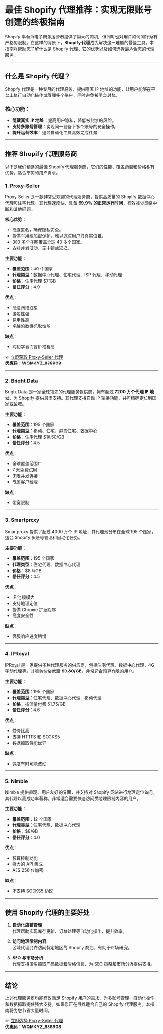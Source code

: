 # 最佳 Shopify 代理推荐：实现无限账号创建的终极指南

Shopify 平台为电子商务运营者提供了巨大的商机，但同时也对用户的访问行为有严格的限制。在这样的背景下，**Shopify 代理**成为解决这一难题的最佳工具。本指南将帮助您了解什么是 Shopify 代理、它的优势以及如何选择最适合您的代理服务。

---

## 什么是 Shopify 代理？

Shopify 代理是一种专用的代理服务，提供隐匿 IP 地址的功能，让用户能够在平台上执行自动化操作或管理多个账户，同时避免被平台封禁。

### 核心功能：
- **隐藏真实 IP 地址**：提高用户隐私，降低被封禁的风险。
- **支持多账号管理**：实现同一设备下多个账号的安全操作。
- **提升运营效率**：通过自动化工具高效完成任务。

---

## 推荐 Shopify 代理服务商

以下是我们精选的最佳 Shopify 代理服务商，它们的性能、覆盖范围和价格各有优势，适合不同的用户需求。

### 1. **Proxy-Seller**
Proxy-Seller 是一款非常受欢迎的代理服务商，提供高质量的 Shopify 数据中心代理和住宅代理。其代理速度快，具备 **99.9% 的正常运行时间**，有效减少网络中断和其他问题。

**核心优势**：
- 高度匿名，确保隐私安全。
- 提供军用级加密保护，难以追踪用户的真实位置。
- 300 多个子网覆盖全球 40 多个国家。
- 支持并发活动，无卡顿或延迟。

**主要功能**：
- **覆盖范围**：40 个国家
- **代理类型**：数据中心代理、住宅代理、ISP 代理、移动代理
- **价格**：住宅代理 $7/GB
- **信任评分**：4.9

**优点**：
- 高速网络连接
- 匿名性强
- 易用性高
- 卓越的数据抓取性能

**缺点**：
- 对初学者而言价格稍高

☞ [立即获取 Proxy-Seller 代理](https://bit.ly/proxy-seller-coupon)  
**优惠码：WQMKYZ_888908**

---

### 2. **Bright Data**
Bright Data 是一家全球领先的代理服务提供商，拥有超过 **7200 万个代理 IP 地址**，为 Shopify 提供最佳支持。其代理支持自动 IP 轮换功能，并可精确定位到国家或区域。

**主要功能**：
- **覆盖范围**：195 个国家
- **代理类型**：移动、住宅、静态住宅、数据中心
- **价格**：住宅代理 $10.50/GB
- **信任评分**：4.5

**优点**：
- 全球覆盖范围广
- 7 天免费试用
- 无限并发连接
- 专属客户经理

**缺点**：
- 带宽限制

---

### 3. **Smartproxy**
Smartproxy 提供了超过 4000 万个 IP 地址，其代理池分布在全球 195 个国家，适合 Shopify 多账号管理和自动化任务。

**主要功能**：
- **覆盖范围**：195 个国家
- **代理类型**：住宅代理、数据中心代理
- **价格**：$8.5/GB
- **信任评分**：4.5

**优点**：
- IP 池规模大
- 支持地理定位
- 提供 Chrome 扩展程序
- 高度安全性

**缺点**：
- 客服响应速度稍慢

---

### 4. **IPRoyal**
IPRoyal 是一家提供多种代理服务的供应商，包括住宅代理、数据中心代理、4G 移动代理等。其服务价格低至 **$0.80/GB**，非常适合预算有限的用户。

**主要功能**：
- **覆盖范围**：195 个国家
- **代理类型**：住宅代理、数据中心代理、移动代理
- **价格**：按流量付费 $1.75/GB
- **信任评分**：4.6

**优点**：
- 性价比高
- 支持 HTTPS 和 SOCKS5
- 数据抓取性能优异

**缺点**：
- 速度有时可能波动

---

### 5. **Nimble**
Nimble 提供直观、用户友好的界面，并支持对 Shopify 网站进行地理定位访问。其代理以高成功率著称，非常适合需要快速访问受地理限制内容的用户。

**主要功能**：
- **覆盖范围**：12 个国家
- **代理类型**：住宅代理、数据中心代理
- **价格**：$8/GB
- **信任评分**：4.0

**优点**：
- 预算控制功能
- 强大的 API 集成
- AES 256 位加密

**缺点**：
- 不支持 SOCKS5 协议

---

## 使用 Shopify 代理的主要好处

1. **自动化店铺管理**  
代理帮助实现库存更新、订单处理等自动化操作，提升效率。

2. **访问地理限制内容**  
区域代理允许访问特定地区的 Shopify 商店，有助于市场研究。

3. **SEO 与市场分析**  
代理支持匿名抓取产品数据和价格信息，为 SEO 策略和市场分析提供支持。

---

## 结论

上述代理服务商均能有效满足 Shopify 用户的需求，为多账号管理、自动化操作和数据抓取提供强大支持。如果您正在寻找适合自己的 Shopify 代理服务，本指南将为您节省大量时间。

☞ [立即选择 Proxy-Seller 代理](https://bit.ly/proxy-seller-coupon)  
**优惠码：WQMKYZ_888908**
